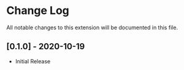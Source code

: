 # Change Log

All notable changes to this extension will be documented in this file.

## [0.1.0] - 2020-10-19
- Initial Release